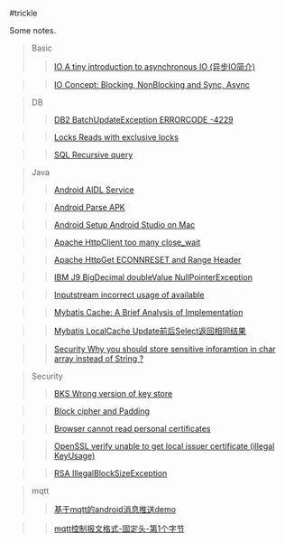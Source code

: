 #trickle

Some notes.

>Basic
>>[IO A tiny introduction to asynchronous IO (异步IO简介)](https://github.com/duanjfeng/trickle/blob/master/Basic/IO_A_tiny_introduction_to_asynchronous_IO_%E8%AF%91%E6%96%87.md)

>>[IO Concept: Blocking, NonBlocking and Sync, Async](https://github.com/duanjfeng/trickle/blob/master/Basic/IO_Concept_Blocking_NonBlocking_Sync_Async.md)

>DB
>>[DB2 BatchUpdateException ERRORCODE -4229](https://github.com/duanjfeng/trickle/blob/master/DB/DB2_BatchUpdateException_ERRORCODE_4229.md)

>>[Locks Reads with exclusive locks](https://github.com/duanjfeng/trickle/blob/master/DB/Locks_Reads_with_exclusive_locks.md)

>>[SQL Recursive query](https://github.com/duanjfeng/trickle/blob/master/DB/DB2_SQL_Recursive_query.md)

>Java
>>[Android AIDL Service](https://github.com/duanjfeng/trickle/blob/master/Java/Android_AIDL_Service.md)

>>[Android Parse APK](https://github.com/duanjfeng/trickle/blob/master/Java/Android_Parse_APK.md)

>>[Android Setup Android Studio on Mac](https://github.com/duanjfeng/trickle/blob/master/Java/Android_Setup_Android_Studio_on_Mac.md)

>>[Apache HttpClient too many close_wait](https://github.com/duanjfeng/trickle/blob/master/Java/Apache_HttpClient_too_many_close_wait.md)

>>[Apache HttpGet ECONNRESET and Range Header](https://github.com/duanjfeng/trickle/blob/master/Java/Apache_HttpGet_ECONNRESET_and_Range_Header.md)

>>[IBM J9 BigDecimal doubleValue NullPointerException](https://github.com/duanjfeng/trickle/blob/master/Java/IBM_J9_BigDecimal_doubleValue_NullPointerException.md)

>>[Inputstream incorrect usage of available](https://github.com/duanjfeng/trickle/blob/master/Java/Inputstream_incorrect_usage_of_available.md)

>>[Mybatis Cache: A Brief Analysis of Implementation](https://github.com/duanjfeng/trickle/blob/master/Java/Mybatis_Cache_A_Brief_Analysis_of_Implementation.md)

>>[Mybatis LocalCache Update前后Select返回相同结果](https://github.com/duanjfeng/trickle/blob/master/Java/Mybatis_LocalCache_Update%E5%89%8D%E5%90%8ESelect%E8%BF%94%E5%9B%9E%E7%9B%B8%E5%90%8C%E7%BB%93%E6%9E%9C.md)

>>[Security Why you should store sensitive inforamtion in char array instead of String ?](https://github.com/duanjfeng/trickle/blob/master/Java/Security_Why_you_should_store_sensitive_inforamtion_in_char_array_instead_of_String.md)

>Security
>>[BKS Wrong version of key store](https://github.com/duanjfeng/trickle/blob/master/Security/Certificate_BKS_Wrong_version_of_key_store.md)

>>[Block cipher and Padding](https://github.com/duanjfeng/trickle/blob/master/Security/Cipher_Block_cipher_and_Padding.md)

>>[Browser cannot read personal certificates](https://github.com/duanjfeng/trickle/blob/master/Security/Certificate_Browser_cannot_reads_personal_certificates.md)

>>[OpenSSL verify unable to get local issuer certificate (illegal KeyUsage)](https://github.com/duanjfeng/trickle/blob/master/Security/Certificate_OpenSSL_verify_unable_to_get_local_issuer_certificate.md)

>>[RSA IllegalBlockSizeException](https://github.com/duanjfeng/trickle/blob/master/Security/RSA_IllegalBlockSizeException.md)

>mqtt
>>[基于mqtt的android消息推送demo](https://github.com/duanjfeng/trickle/blob/master/mqtt/mqtt_1_android_push_notification_demo_using_mqtt.md)

>>[mqtt控制报文格式-固定头-第1个字节](https://github.com/duanjfeng/trickle/blob/master/mqtt/mqtt_2_Control_Packet_format_Fixed_header_First_byte.md)


